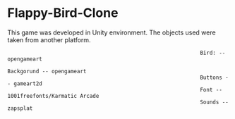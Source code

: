 # Flappy-Bird-Clone
This game was developed in Unity environment. The objects used were taken from another platform.

                                                                 Bird: -- opengameart
                                                                 Backgorund -- opengameart
                                                                 Buttons -- gameart2d
                                                                 Font --  1001freefonts/Karmatic Arcade
                                                                 Sounds -- zapsplat

